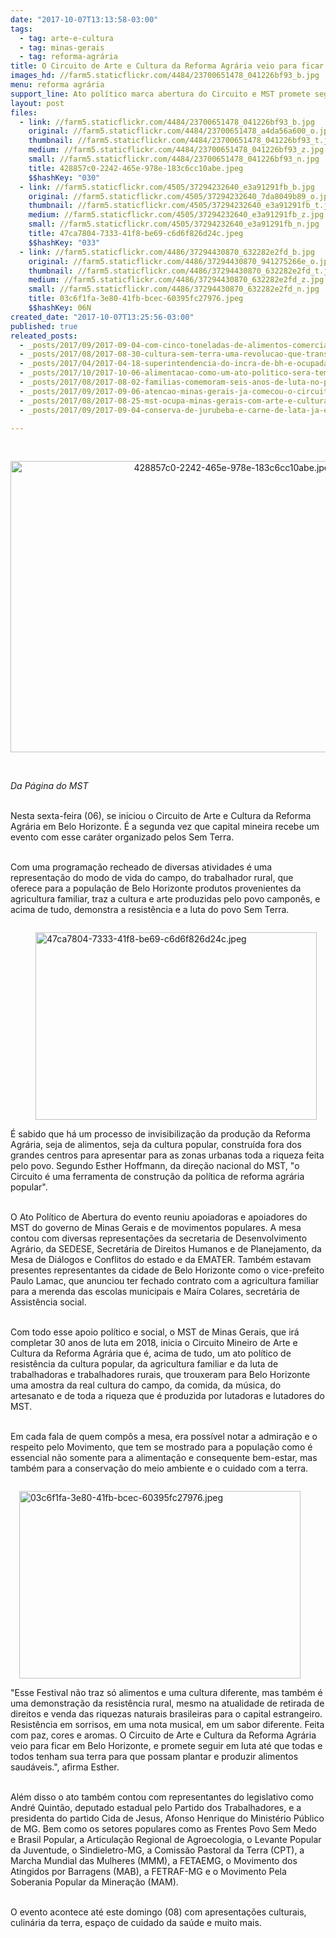 ```yaml
---
date: "2017-10-07T13:13:58-03:00"
tags:
  - tag: arte-e-cultura
  - tag: minas-gerais
  - tag: reforma-agrária
title: O Circuito de Arte e Cultura da Reforma Agrária veio para ficar em Belo Horizonte
images_hd: //farm5.staticflickr.com/4484/23700651478_041226bf93_b.jpg
menu: reforma agrária
support_line: Ato político marca abertura do Circuito e MST promete seguir em luta até que todas e todos tenham sua terra para que  possam produzir alimentos saudáveis.
layout: post
files:
  - link: //farm5.staticflickr.com/4484/23700651478_041226bf93_b.jpg
    original: //farm5.staticflickr.com/4484/23700651478_a4da56a600_o.jpg
    thumbnail: //farm5.staticflickr.com/4484/23700651478_041226bf93_t.jpg
    medium: //farm5.staticflickr.com/4484/23700651478_041226bf93_z.jpg
    small: //farm5.staticflickr.com/4484/23700651478_041226bf93_n.jpg
    title: 428857c0-2242-465e-978e-183c6cc10abe.jpeg
    $$hashKey: "030"
  - link: //farm5.staticflickr.com/4505/37294232640_e3a91291fb_b.jpg
    original: //farm5.staticflickr.com/4505/37294232640_7da8049b89_o.jpg
    thumbnail: //farm5.staticflickr.com/4505/37294232640_e3a91291fb_t.jpg
    medium: //farm5.staticflickr.com/4505/37294232640_e3a91291fb_z.jpg
    small: //farm5.staticflickr.com/4505/37294232640_e3a91291fb_n.jpg
    title: 47ca7804-7333-41f8-be69-c6d6f826d24c.jpeg
    $$hashKey: "033"
  - link: //farm5.staticflickr.com/4486/37294430870_632282e2fd_b.jpg
    original: //farm5.staticflickr.com/4486/37294430870_941275266e_o.jpg
    thumbnail: //farm5.staticflickr.com/4486/37294430870_632282e2fd_t.jpg
    medium: //farm5.staticflickr.com/4486/37294430870_632282e2fd_z.jpg
    small: //farm5.staticflickr.com/4486/37294430870_632282e2fd_n.jpg
    title: 03c6f1fa-3e80-41fb-bcec-60395fc27976.jpeg
    $$hashKey: 06N
created_date: "2017-10-07T13:25:56-03:00"
published: true
releated_posts:
  - _posts/2017/09/2017-09-04-com-cinco-toneladas-de-alimentos-comercializados-e-22-apresentacoes-culturais-mst-encerra-1o-festival-de-arte-e-cultura-do-vale-do-rio-doce.md
  - _posts/2017/08/2017-08-30-cultura-sem-terra-uma-revolucao-que-transpoe-barreiras.md
  - _posts/2017/04/2017-04-18-superintendencia-do-incra-de-bh-e-ocupada-pelo-mst.md
  - _posts/2017/10/2017-10-06-alimentacao-como-um-ato-politico-sera-tema-de-debate-em-conferencia-de-bh.md
  - _posts/2017/08/2017-08-02-familias-comemoram-seis-anos-de-luta-no-pre-assentamento-irma-dorothy.md
  - _posts/2017/09/2017-09-06-atencao-minas-gerais-ja-comecou-o-circuito-mineiro-de-arte-e-cultura-da-reforma-agraria.md
  - _posts/2017/08/2017-08-25-mst-ocupa-minas-gerais-com-arte-e-cultura-da-reforma-agraria.md
  - _posts/2017/09/2017-09-04-conserva-de-jurubeba-e-carne-de-lata-ja-experimentou.md

---
```

<p>&nbsp;</p>

<p style="text-align:center"><img alt="428857c0-2242-465e-978e-183c6cc10abe.jpeg" height="466" src="//farm5.staticflickr.com/4484/23700651478_041226bf93_b.jpg" width="700" /></p>

<p>&nbsp;</p>

<p><em>Da P&aacute;gina do MST&nbsp;</em></p>

<p><br />
Nesta sexta-feira (06), se iniciou o Circuito de Arte e Cultura da Reforma Agr&aacute;ria em Belo Horizonte. &Eacute; a segunda vez que capital mineira recebe um evento com esse car&aacute;ter organizado pelos Sem Terra.&nbsp;</p>

<p><br />
Com uma programa&ccedil;&atilde;o recheado de diversas atividades &eacute; uma representa&ccedil;&atilde;o do modo de vida do campo, do trabalhador rural, que oferece para a popula&ccedil;&atilde;o de Belo Horizonte produtos provenientes da agricultura familiar, traz a cultura e arte produzidas pelo povo campon&ecirc;s, e acima de tudo, demonstra a resist&ecirc;ncia e a luta do povo Sem Terra.&nbsp;</p>

<figure class="image" style="float:left"><img alt="47ca7804-7333-41f8-be69-c6d6f826d24c.jpeg" height="300" src="//farm5.staticflickr.com/4505/37294232640_e3a91291fb_b.jpg" width="450" />
<figcaption></figcaption>
</figure>

<p><br />
&Eacute; sabido que h&aacute; um processo de invisibiliza&ccedil;&atilde;o da produ&ccedil;&atilde;o da Reforma Agr&aacute;ria, seja de alimentos, seja da cultura popular, constru&iacute;da fora dos grandes centros para apresentar para as zonas urbanas toda a riqueza feita pelo povo. Segundo Esther Hoffmann, da dire&ccedil;&atilde;o nacional do MST, &quot;o Circuito &eacute; uma ferramenta de constru&ccedil;&atilde;o da pol&iacute;tica de reforma agr&aacute;ria popular&quot;.&nbsp;</p>

<p><br />
O Ato Pol&iacute;tico de Abertura do evento reuniu apoiadoras e apoiadores do MST do governo de Minas Gerais e de movimentos populares. A mesa contou com diversas representa&ccedil;&otilde;es&nbsp;da secretaria de Desenvolvimento Agr&aacute;rio, da SEDESE, Secret&aacute;ria de&nbsp;Direitos Humanos e de&nbsp;Planejamento, da Mesa de Di&aacute;logos e Conflitos do estado e&nbsp;da EMATER. Tamb&eacute;m estavam presentes representantes da cidade de Belo Horizonte como o vice-prefeito Paulo Lamac, que anunciou ter fechado contrato com a agricultura familiar para a merenda das escolas municipais e Ma&iacute;ra Colares, secret&aacute;ria de Assist&ecirc;ncia social.</p>

<p><br />
Com todo esse apoio pol&iacute;tico e social, o MST de Minas Gerais, que ir&aacute; completar 30 anos de luta em 2018, inicia o Circuito Mineiro de Arte e Cultura da Reforma Agr&aacute;ria que &eacute;, acima de tudo, um ato pol&iacute;tico de resist&ecirc;ncia da cultura popular, da agricultura familiar e da luta de trabalhadoras e trabalhadores rurais, que trouxeram para Belo Horizonte uma amostra da real cultura do campo, da comida, da m&uacute;sica, do artesanato e de toda a riqueza que &eacute; produzida por lutadoras e lutadores do MST.&nbsp;</p>

<p><br />
Em cada fala de quem comp&ocirc;s a mesa, era poss&iacute;vel notar a admira&ccedil;&atilde;o e o respeito pelo Movimento, que tem se mostrado para a popula&ccedil;&atilde;o como &eacute; essencial n&atilde;o somente para a alimenta&ccedil;&atilde;o e consequente bem-estar, mas tamb&eacute;m para a conserva&ccedil;&atilde;o do meio ambiente e o cuidado com a terra.&nbsp;</p>

<figure class="image" style="float:right"><img alt="03c6f1fa-3e80-41fb-bcec-60395fc27976.jpeg" height="300" src="//farm5.staticflickr.com/4486/37294430870_632282e2fd_b.jpg" width="450" />
<figcaption></figcaption>
</figure>

<p><br />
&quot;Esse Festival n&atilde;o traz s&oacute; alimentos e uma cultura diferente, mas tamb&eacute;m &eacute; uma demonstra&ccedil;&atilde;o da resist&ecirc;ncia rural, mesmo na atualidade de retirada de direitos e venda das riquezas naturais brasileiras para o capital estrangeiro. Resist&ecirc;ncia em sorrisos, em uma nota musical, em um sabor diferente. Feita com paz, cores e aromas. O Circuito de Arte e Cultura da Reforma Agr&aacute;ria veio para ficar em Belo Horizonte, e promete seguir em luta at&eacute; que todas e todos tenham sua terra para que possam plantar e produzir alimentos saud&aacute;veis.&quot;, afirma Esther.&nbsp;</p>

<p><br />
Al&eacute;m disso o ato tamb&eacute;m contou com&nbsp;representantes do legislativo como Andr&eacute; Quint&atilde;o, deputado estadual pelo Partido dos Trabalhadores, e a presidenta do partido Cida de Jesus, Afonso Henrique do Minist&eacute;rio P&uacute;blico de MG. Bem como os setores populares como as Frentes&nbsp;Povo Sem Medo e&nbsp;Brasil Popular, a Articula&ccedil;&atilde;o Regional de Agroecologia, o&nbsp;Levante Popular da Juventude, o Sindieletro-MG, a&nbsp;Comiss&atilde;o Pastoral da Terra (CPT), a Marcha Mundial das Mulheres (MMM), a FETAEMG, o Movimento dos Atingidos por Barragens (MAB), a FETRAF-MG e o&nbsp;Movimento Pela Soberania Popular da Minera&ccedil;&atilde;o (MAM).&nbsp;</p>

<p><br />
O evento acontece at&eacute; este domingo (08) com apresenta&ccedil;&otilde;es culturais, culin&aacute;ria da terra, espa&ccedil;o de cuidado da sa&uacute;de e muito mais.&nbsp;</p>
